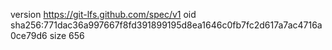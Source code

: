 version https://git-lfs.github.com/spec/v1
oid sha256:771dac36a997667f8fd391899195d8ea1646c0fb7fc2d617a7ac4716a0ce79d6
size 656
